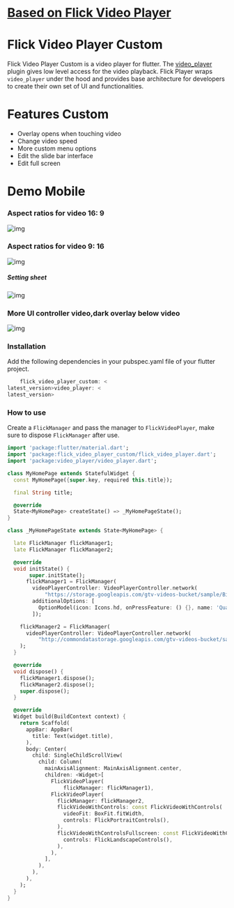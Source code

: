 # [**Based on Flick Video Player**](https://pub.dev/packages/flick_video_player)

# Flick Video Player Custom

Flick Video Player Custom is a video player for flutter.
The [video_player](https://pub.dev/packages/video_player) plugin gives low level access for the
video playback. Flick Player wraps `video_player` under the hood and provides base architecture for
developers to create their own set of UI and functionalities.

# Features Custom

* Overlay opens when touching video
* Change video speed
* More custom menu options
* Edit the slide bar interface
* Edit full screen

# Demo Mobile

### Aspect ratios for video 16: 9

![img](assets/1.jpg)

### Aspect ratios for video 9: 16

![img](assets/2.jpg)

##### Setting sheet

![img](assets/3.jpg)

### More UI controller video,dark overlay  below video

![img](assets/4.jpg)

### Installation

Add the following dependencies in your pubspec.yaml file of your flutter project.

```dart
    flick_video_player_custom: <
latest_version>video_player: <
latest_version>
```

### How to use

Create a `FlickManager` and pass the manager to `FlickVideoPlayer`, make sure to
dispose `FlickManager` after use.

```dart 
import 'package:flutter/material.dart';
import 'package:flick_video_player_custom/flick_video_player.dart';
import 'package:video_player/video_player.dart';

class MyHomePage extends StatefulWidget {
  const MyHomePage({super.key, required this.title});

  final String title;

  @override
  State<MyHomePage> createState() => _MyHomePageState();
}

class _MyHomePageState extends State<MyHomePage> {

  late FlickManager flickManager1;
  late FlickManager flickManager2;

  @override
  void initState() {
       super.initState();
      flickManager1 = FlickManager(
        videoPlayerController: VideoPlayerController.network(
            "https://storage.googleapis.com/gtv-videos-bucket/sample/BigBuckBunny.mp4"),
        additionalOptions: [
          OptionModel(icon: Icons.hd, onPressFeature: () {}, name: 'Quality')
        ]);

    flickManager2 = FlickManager(
      videoPlayerController: VideoPlayerController.network(
          "http://commondatastorage.googleapis.com/gtv-videos-bucket/sample/ForBiggerMeltdowns.mp4"),
    );
  }

  @override
  void dispose() {
    flickManager1.dispose();
    flickManager2.dispose();
    super.dispose();
  }

  @override
  Widget build(BuildContext context) {
    return Scaffold(
      appBar: AppBar(
        title: Text(widget.title),
      ),
      body: Center(
        child: SingleChildScrollView(
          child: Column(
            mainAxisAlignment: MainAxisAlignment.center,
            children: <Widget>[
              FlickVideoPlayer(
                  flickManager: flickManager1),
              FlickVideoPlayer(
                flickManager: flickManager2,
                flickVideoWithControls: const FlickVideoWithControls(
                  videoFit: BoxFit.fitWidth,
                  controls: FlickPortraitControls(),
                ),
                flickVideoWithControlsFullscreen: const FlickVideoWithControls(
                  controls: FlickLandscapeControls(),
                ),
              ),
            ],
          ),
        ),
      ),
    );
  }
}
```
